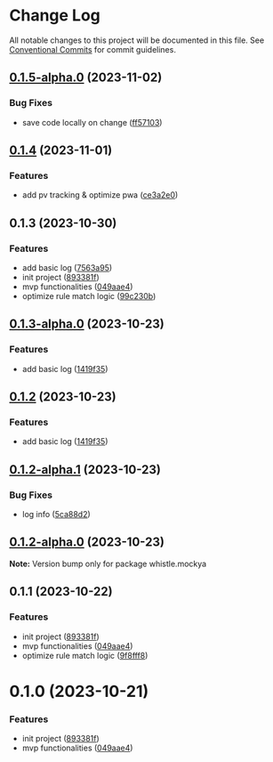 # Change Log

All notable changes to this project will be documented in this file.
See [Conventional Commits](https://conventionalcommits.org) for commit guidelines.

## [0.1.5-alpha.0](https://github.com/aijun-li/mockya/compare/v0.1.4...v0.1.5-alpha.0) (2023-11-02)

### Bug Fixes

- save code locally on change ([ff57103](https://github.com/aijun-li/mockya/commit/ff5710375c6b2d204bb7b66761f4e8b57acf2987))

## [0.1.4](https://github.com/aijun-li/mockya/compare/v0.1.3...v0.1.4) (2023-11-01)

### Features

- add pv tracking & optimize pwa ([ce3a2e0](https://github.com/aijun-li/mockya/commit/ce3a2e0ec5cd805c9cde4f78f1aaf40ddde495fe))

## 0.1.3 (2023-10-30)

### Features

- add basic log ([7563a95](https://github.com/aijun-li/mockya/commit/7563a95f946fa4069c4ff4cdc84c64c15a8b9b80))
- init project ([893381f](https://github.com/aijun-li/mockya/commit/893381ffd7c680f72ab1b2852e24dabf0eef1fc7))
- mvp functionalities ([049aae4](https://github.com/aijun-li/mockya/commit/049aae4f42b0de4b7fdccfa4256ec3f3b0e4ab9b))
- optimize rule match logic ([99c230b](https://github.com/aijun-li/mockya/commit/99c230bed9747d033e395d59d5b73b7733e2c3ca))

## [0.1.3-alpha.0](https://github.com/aijun-li/mockya/compare/v0.1.1...v0.1.3-alpha.0) (2023-10-23)

### Features

- add basic log ([1419f35](https://github.com/aijun-li/mockya/commit/1419f3562b235540715c04191a4f0bd3a296258a))

## [0.1.2](https://github.com/aijun-li/mockya/compare/v0.1.2-alpha.0...v0.1.2) (2023-10-23)

### Features

- add basic log ([1419f35](https://github.com/aijun-li/mockya/commit/1419f3562b235540715c04191a4f0bd3a296258a))

## [0.1.2-alpha.1](https://github.com/aijun-li/mockya/compare/v0.1.2-alpha.0...v0.1.2-alpha.1) (2023-10-23)

### Bug Fixes

- log info ([5ca88d2](https://github.com/aijun-li/mockya/commit/5ca88d21a1cc44467e357fc488285b137fd38e3f))

## [0.1.2-alpha.0](https://github.com/aijun-li/mockya/compare/v0.1.1...v0.1.2-alpha.0) (2023-10-23)

**Note:** Version bump only for package whistle.mockya

## 0.1.1 (2023-10-22)

### Features

- init project ([893381f](https://github.com/aijun-li/mockya/commit/893381ffd7c680f72ab1b2852e24dabf0eef1fc7))
- mvp functionalities ([049aae4](https://github.com/aijun-li/mockya/commit/049aae4f42b0de4b7fdccfa4256ec3f3b0e4ab9b))
- optimize rule match logic ([9f8fff8](https://github.com/aijun-li/mockya/commit/9f8fff80558848ce5595303eefe72447e1e4bbe6))

# 0.1.0 (2023-10-21)

### Features

- init project ([893381f](https://github.com/aijun-li/mockya/commit/893381ffd7c680f72ab1b2852e24dabf0eef1fc7))
- mvp functionalities ([049aae4](https://github.com/aijun-li/mockya/commit/049aae4f42b0de4b7fdccfa4256ec3f3b0e4ab9b))
